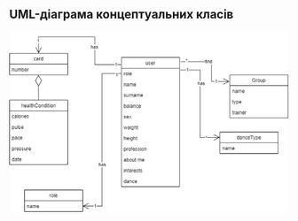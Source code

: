 ## UML-діаграма концептуальних класів

![diadram](https://github.com/oleksandrblazhko/ai204-tomchuk/blob/laboratory-work-5/2-SoftwareDesign/2.1-UMLConceptClasses/UMLConceptClasses.png)
